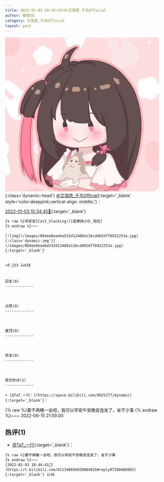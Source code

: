 ```yaml
---
title: 2022-01-03 10:34:45(0)艾瑞思_千鸟Official
author: 御坂IO
category: 艾瑞思_千鸟Official
layout: post
---
```


![img](/images/7e08840c56f251de28bdf766b647bd5fe9a5d50a.jpg){:class='dynamic-head'}
[@艾瑞思_千鸟Official](https://space.bilibili.com/1090010845/dynamic){:target='_blank' style='color:deeppink;vertical-align: middle;'}：

[2022-01-03 10:34:45🔗](https://t.bilibili.com/611340856029084035){:target='_blank'}

~~~
{% raw %}早安安[Cat2_Slacking!][提摩西小队_抱住]
{% endraw %}~~~

[![img](/images/864ee8eaeba532d12488a11bcdd02d7f6922253a.jpg){:class='dynamic-img'}](/images/864ee8eaeba532d12488a11bcdd02d7f6922253a.jpg){:target='_blank'}


↪️0 💬53 👍438


回复(0)
-------------



点赞(0)
-------------



置顶(0)
-------------



转发(0)
-------------



首页热评(1)
-------------

+ [@TaT_一行：](https://space.bilibili.com/9925277/dynamic){:target='_blank'}：
~~~
{% raw %}要不再睡一会吧，我可以早安午安晚安连发了，省不少事
{% endraw %}~~~
2022-06-15 21:59:00


热评(1)
-------------

+ [@TaT_一行](https://space.bilibili.com/9925277/dynamic){:target='_blank'}：
~~~
{% raw %}要不再睡一会吧，我可以早安午安晚安连发了，省不少事
{% endraw %}~~~
[2022-01-03 10:44:41🔗](https://t.bilibili.com/611340856029084035#reply97298460992){:target='_blank'} 👍38


